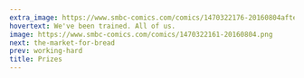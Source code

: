 ```yaml
---
extra_image: https://www.smbc-comics.com/comics/1470322176-20160804after.png
hovertext: We've been trained. All of us.
image: https://www.smbc-comics.com/comics/1470322161-20160804.png
next: the-market-for-bread
prev: working-hard
title: Prizes
---
```

